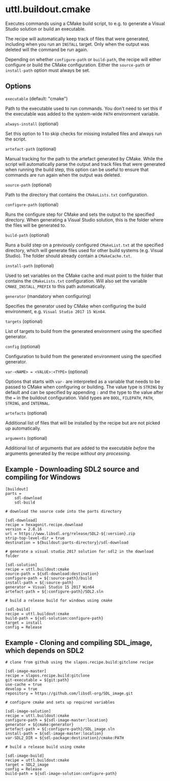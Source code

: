 # uttl.buildout.cmake

Executes commands using a CMake build script, to e.g. to generate a Visual Studio solution or build an executable.

The recipe will automatically keep track of files that were generated, including when you run an `INSTALL` target. Only when the output was deleted will the command be run again.

Depending on whether `configure-path` or `build-path`, the recipe will either configure or build the CMake configuration. Either the `source-path` or `install-path` option must always be set.

## Options

`executable` (default: "cmake")

Path to the executable used to run commands. You don't need to set this if the executable was added to the system-wide `PATH` environment variable.

`always-install` (optional)

Set this option to 1 to skip checks for missing installed files and always run the script.

`artefact-path` (optional)

Manual tracking for the path to the artefact generated by CMake. While the script will automatically parse the output and track files that were generated when running the build step, this option can be useful to ensure that commands are run again when the output was deleted.

`source-path` (optional)

Path to the directory that contains the `CMakeLists.txt` configuration.

`configure-path` (optional)

Runs the configure step for CMake and sets the output to the specified directory. When generating a Visual Studio solution, this is the folder where the files will be generated to.

`build-path` (optional)

Runs a build step on a previously configured `CMakeList.txt` at the specified directory, which will generate files used for other build systems (e.g. Visual Studio). The folder should already contain a `CMakeCache.txt`.

`install-path` (optional)

Used to set variables on the CMake cache and must point to the folder that contains the `CMakeLists.txt` configuration. Will also set the variable `CMAKE_INSTALL_PREFIX` to this path automatically.

`generator` (mandatory when configuring)

Specifies the generator used by CMake when configuring the build environment, e.g. `Visual Studio 2017 15 Win64`.

`targets` (optional)

List of targets to build from the generated environment using the specified generator.

`config` (optional)

Configuration to build from the generated environment using the specified generator.

`var-<NAME> = <VALUE>:<TYPE>` (optional)

Options that starts with `var-` are interpreted as a variable that needs to be passed to CMake when configuring or building. The value type is `STRING` by default and can be specified by appending `:` and the type to the value after the `=` in the buildout configuration. Valid types are `BOOL`, `FILEPATH`, `PATH`, `STRING`, and `INTERNAL`.

`artefacts` (optional)

Additional list of files that will be installed by the recipe but are not picked up automatically.

`arguments` (optional)

Additional list of arguments that are added to the executable _before_ the arguments generated by the recipe _without any processing_.

## Example - Downloading SDL2 source and compiling for Windows

	[buildout]
	parts = 
		sdl-download
		sdl-build

	# download the source code into the parts directory

	[sdl-download]
	recipe = hexagonit.recipe.download
	version = 2.0.16
	url = https://www.libsdl.org/release/SDL2-${:version}.zip
	strip-top-level-dir = true
	destination = ${buildout:parts-directory}/sdl-download

	# generate a visual studio 2017 solution for sdl2 in the download folder

	[sdl-solution]
	recipe = uttl.buildout:cmake
	source-path = ${sdl-download:destination}
	configure-path = ${:source-path}/build
	install-path = ${:source-path}
	generator = Visual Studio 15 2017 Win64
	artefact-path = ${:configure-path}/SDL2.sln

	# build a release build for windows using cmake

	[sdl-build]
	recipe = uttl.buildout:cmake
	build-path = ${sdl-solution:configure-path}
	target = install
	config = Release

## Example - Cloning and compiling SDL_image, which depends on SDL2

	# clone from github using the slapos.recipe.build:gitclone recipe

	[sdl-image-master]
	recipe = slapos.recipe.build:gitclone
	git-executable = ${git:path}
	use-cache = true
	develop = true
	repository = https://github.com/libsdl-org/SDL_image.git

	# configure cmake and sets up required variables

	[sdl-image-solution]
	recipe = uttl.buildout:cmake
	configure-path = ${sdl-image-master:location}
	generator = ${cmake:generator}
	artefact-path = ${:configure-path}/SDL_image.sln
	install-path = ${sdl-image-master:location}
	var-SDL2_DIR = ${sdl-package:destination}/cmake:PATH

	# build a release build using cmake

	[sdl-image-build]
	recipe = uttl.buildout:cmake
	target = SDL2_image
	config = Release
	build-path = ${sdl-image-solution:configure-path}